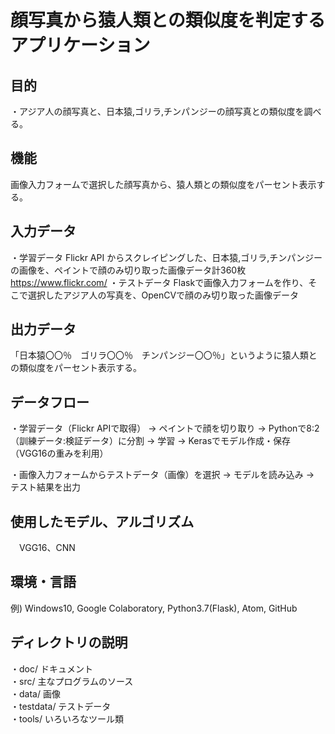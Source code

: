 # 顔写真から猿人類との類似度を判定するアプリケーション

## 目的
・アジア人の顔写真と、日本猿,ゴリラ,チンパンジーの顔写真との類似度を調べる。

## 機能
画像入力フォームで選択した顔写真から、猿人類との類似度をパーセント表示する。

## 入力データ
・学習データ
	Flickr API からスクレイピングした、日本猿,ゴリラ,チンパンジーの画像を、ペイントで顔のみ切り取った画像データ計360枚
	https://www.flickr.com/
・テストデータ
	Flaskで画像入力フォームを作り、そこで選択したアジア人の写真を、OpenCVで顔のみ切り取った画像データ

## 出力データ
「日本猿〇〇％　ゴリラ〇〇％　チンパンジー〇〇％」というように猿人類との類似度をパーセント表示する。

## データフロー
・学習データ（Flickr APIで取得） → ペイントで顔を切り取り → Pythonで8:2（訓練データ:検証データ）に分割 → 学習 → Kerasでモデル作成・保存（VGG16の重みを利用）

・画像入力フォームからテストデータ（画像）を選択 → モデルを読み込み → テスト結果を出力

## 使用したモデル、アルゴリズム
　VGG16、CNN

## 環境・言語
例) Windows10, Google Colaboratory, Python3.7(Flask), Atom, GitHub

## ディレクトリの説明  
・doc/ ドキュメント  
・src/ 主なプログラムのソース  
・data/ 画像  
・testdata/ テストデータ  
・tools/ いろいろなツール類
